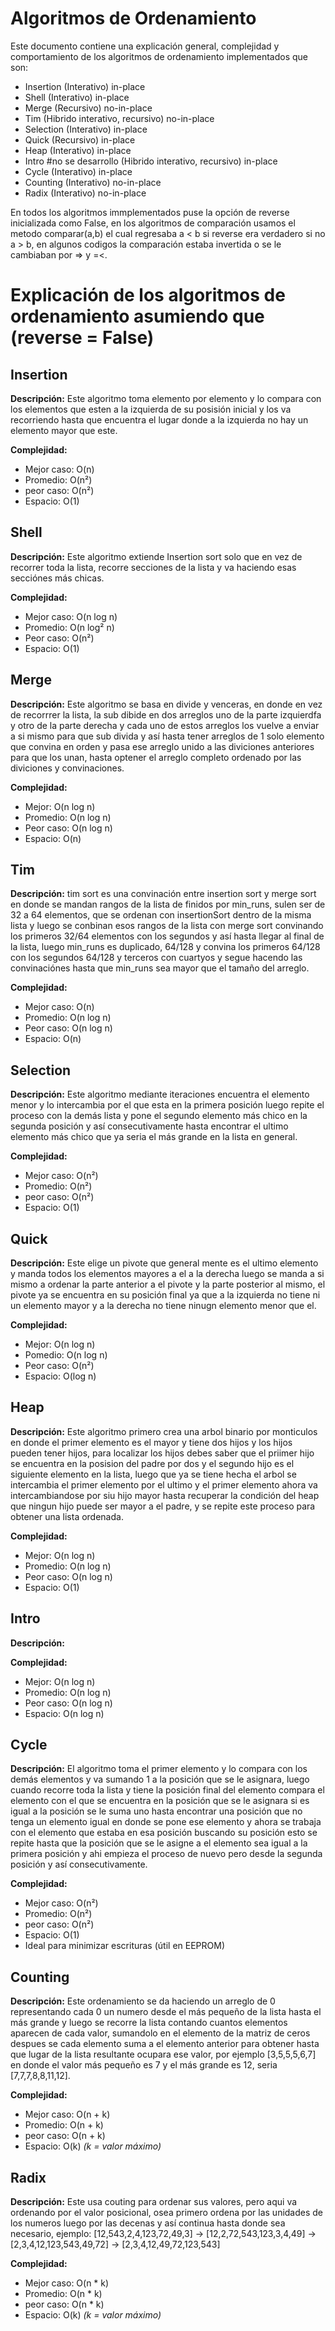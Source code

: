 # Algoritmos de Ordenamiento

Este documento contiene una explicación general, complejidad y comportamiento de los algoritmos de ordenamiento implementados que son:

- Insertion                 (Interativo)                        in-place
- Shell                     (Interativo)                        in-place
- Merge                     (Recursivo)                         no-in-place
- Tim                       (Hibrido interativo, recursivo)     no-in-place
- Selection                 (Interativo)                        in-place
- Quick                     (Recursivo)                         in-place
- Heap                      (Interativo)                        in-place
- Intro #no se desarrollo   (Hibrido interativo, recursivo)     in-place
- Cycle                     (Interativo)                        in-place
- Counting                  (Interativo)                        no-in-place
- Radix                     (Interativo)                        no-in-place

En todos los algoritmos immplementados puse la opción de reverse inicializada como False, en los algoritmos de comparación usamos
el metodo comparar(a,b) el cual regresaba a < b si reverse era verdadero si no a > b, en algunos codigos la comparación estaba invertida
o se le cambiaban por => y =<.

# Explicación de los algoritmos de ordenamiento asumiendo que (reverse = False)
## Insertion
**Descripción:**
Este algoritmo toma elemento por elemento y lo compara con los elementos que esten a la izquierda de su posisión inicial y los va
recorriendo hasta que encuentra el lugar donde a la izquierda no hay un elemento mayor que este.

**Complejidad:**
- Mejor caso: O(n)
- Promedio: O(n²)
- peor caso: O(n²)
- Espacio: O(1)

## Shell
**Descripción:**
Este algoritmo extiende Insertion sort solo que en vez de recorrer toda la lista, recorre secciones de la lista y va haciendo esas secciónes
más chicas.

**Complejidad:**
- Mejor caso: O(n log n)
- Promedio: O(n log² n)
- Peor caso: O(n²)
- Espacio: O(1)

## Merge
**Descripción:**
Este algoritmo se basa en divide y venceras, en donde en vez de recorrrer la lista, la sub dibide en dos arreglos uno de la parte izquierdfa
y otro de la parte derecha y cada uno de estos arreglos los vuelve a enviar a si mismo para que sub divida y así hasta tener arreglos de 1
solo elemento que convina en orden y pasa ese arreglo unido a las diviciones anteriores para que los unan, hasta optener el arreglo completo
ordenado por las diviciones y convinaciones.

**Complejidad:**
- Mejor: O(n log n)
- Promedio: O(n log n)
- Peor caso: O(n log n)
- Espacio: O(n)

## Tim
**Descripción:**
tim sort es una convinación entre insertion sort y merge sort en donde se mandan rangos de la lista de finidos por min_runs, sulen ser de 32 a 64
elementos, que se ordenan con insertionSort dentro de la misma lista y luego se conbinan esos rangos de la lista con merge sort convinando los
primeros 32/64 elementos con los segundos y así hasta llegar al final de la lista, luego min_runs es duplicado, 64/128 y convina los primeros
64/128 con los segundos 64/128 y terceros con cuartyos y segue hacendo las convinaciónes hasta que min_runs sea mayor que el tamaño del arreglo.

**Complejidad:**
- Mejor caso: O(n)
- Promedio: O(n log n)
- Peor caso: O(n log n)
- Espacio: O(n)

## Selection
**Descripción:**
Este algoritmo mediante iteraciones encuentra el elemento menor y lo intercambia por el que esta en la primera posición luego repite el proceso
con la demás lista y pone el segundo elemento más chico en la segunda posición y así consecutivamente hasta encontrar el ultimo elemento más
chico que ya seria el más grande en la lista en general.

**Complejidad:**
- Mejor caso: O(n²)
- Promedio: O(n²)
- peor caso: O(n²)
- Espacio: O(1)

## Quick
**Descripción:**
Este elige un pivote que general mente es el ultimo elemento y manda todos los elementos mayores a el a la derecha luego se manda a si mismo
a ordenar la parte anterior a el pivote y la parte posterior al mismo, el pivote ya se encuentra en su posición final ya que a la izquierda no
tiene ni un elemento mayor y a la derecha no tiene ninugn elemento menor que el.

**Complejidad:**
- Mejor: O(n log n)
- Pomedio: O(n log n)
- Peor caso: O(n²)
- Espacio: O(log n)

## Heap
**Descripción:**
Este algoritmo primero crea una arbol binario por monticulos en donde el primer elemento es el mayor y tiene dos hijos y los hijos pueden tener
hijos, para localizar los hijos debes saber que el priimer hijo se encuentra en la posision del padre por dos y el segundo hijo es el siguiente
elemento en la lista, luego que ya se tiene hecha el arbol se intercambia el primer elemento por el ultimo y el primer elemento ahora va
intercambiandose por siu hijo mayor hasta recuperar la condición del heap que ningun hijo puede ser mayor a el padre, y se repite este proceso
para obtener una lista ordenada.

**Complejidad:**
- Mejor: O(n log n)
- Promedio: O(n log n)
- Peor caso: O(n log n)
- Espacio: O(1)

## Intro
**Descripción:**


**Complejidad:**
- Mejor: O(n log n)
- Promedio: O(n log n)
- Peor caso: O(n log n)
- Espacio: O(n log n)

## Cycle
**Descripción:**
El algoritmo toma el primer elemento y lo compara con los demás elementos y va sumando 1 a la posición que se le asignara, luego cuando
recorre toda la lista y tiene la posición final del elemento compara el elemento con el que se encuentra en la posición que se le asignara
si es igual a la posición se le suma uno hasta encontrar una posición que no tenga un elemento igual en donde se pone ese elemento y ahora
se trabaja con el elemento que estaba en esa posición buscando su posición esto se repite hasta que la posición que se le asigne a el
elemento sea igual a la primera posición y ahi empieza el proceso de nuevo pero desde la segunda posición y así consecutivamente.

**Complejidad:**
- Mejor caso: O(n²)
- Promedio: O(n²)
- peor caso: O(n²)
- Espacio: O(1)
- Ideal para minimizar escrituras (útil en EEPROM)


## Counting
**Descripción:**
Este ordenamiento se da haciendo un arreglo de 0 representando cada 0 un numero desde el más pequeño de la lista hasta el más grande y luego se recorre la lista contando cuantos elementos aparecen de cada valor, sumandolo en el elemento de la matriz de ceros despues se cada elemento suma a el elemento anterior para obtener hasta que lugar de la lista resultante ocupara ese valor, por ejemplo [3,5,5,5,6,7] en donde el valor más pequeño es 7 y el más grande es 12, seria [7,7,7,8,8,11,12].

**Complejidad:**
- Mejor caso: O(n + k)
- Promedio: O(n + k)
- peor caso: O(n + k)
- Espacio: O(k)
*(k = valor máximo)*

## Radix
**Descripción:**
Este usa couting para ordenar sus valores, pero aqui va ordenando por el valor posicional, osea primero ordena por las unidades de los numeros luego por las decenas y así continua hasta donde sea necesario, ejemplo: [12,543,2,4,123,72,49,3] -> [12,2,72,543,123,3,4,49] -> [2,3,4,12,123,543,49,72] -> [2,3,4,12,49,72,123,543]

**Complejidad:**
- Mejor caso: O(n * k)
- Promedio: O(n * k)
- peor caso: O(n * k)
- Espacio: O(k)
*(k = valor máximo)*
